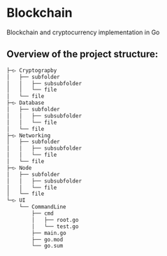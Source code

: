 # Blockchain
Blockchain and cryptocurrency implementation in Go

## Overview of the project structure:
```bash
├─▷ Cryptograpby
│   ├── subfolder
│   │   ├── subsubfolder
│   │   └── file
│   └── file
├─▷ Database
│   ├── subfolder
│   │   ├── subsubfolder
│   │   └── file
│   └── file
├─▷ Networking
│   ├── subfolder
│   │   ├── subsubfolder
│   │   └── file
│   └── file
├─▷ Node
│   ├── subfolder
│   │   ├── subsubfolder
│   │   └── file
│   └── file
└─▷ UI
    └── CommandLine
        ├── cmd
        │   ├── root.go
        │   └── test.go
        ├── main.go
        ├── go.mod
        └── go.sum
```